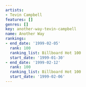 ```yaml
---
artists:
- Tevin Campbell
features: []
genres: []
key: another-way-tevin-campbell
name: Another Way
rankings:
- end_date: '1999-02-05'
  rank: 100
  ranking_list: Billboard Hot 100
  start_date: '1999-01-30'
- end_date: '1999-02-12'
  rank: 100
  ranking_list: Billboard Hot 100
  start_date: '1999-02-06'
---
```


